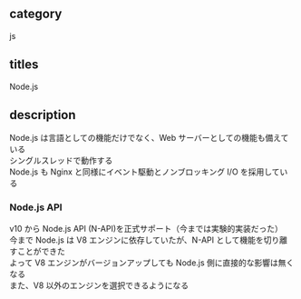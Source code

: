 ## category

js

## titles

Node.js

## description

Node.js は言語としての機能だけでなく、Web サーバーとしての機能も備えている  
シングルスレッドで動作する  
Node.js も Nginx と同様にイベント駆動とノンブロッキング I/O を採用している

### Node.js API

v10 から Node.js API (N-API)を正式サポート（今までは実験的実装だった）  
今まで Node.js は V8 エンジンに依存していたが、N-API として機能を切り離すことができた  
よって V8 エンジンがバージョンアップしても Node.js 側に直接的な影響は無くなる  
また、V8 以外のエンジンを選択できるようになる
